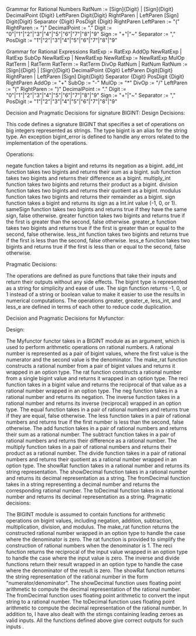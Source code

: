 Grammar for Rational Numbers
 RatNum := [Sign]{Digit} | [Sign]{Digit} DecimalPoint {Digit} LeftParen Digit{Digit} RightParen | LeftParen [Sign] Digit{Digit} Separator {Digit} PosDigit {Digit} RightParen
 LeftParen := "("
 RightParen := ")"
 DecimalPoint := "."
 Digit := "0"|"1"|"2"|"3"|"4"|"5"|"6"|"7"|"8"|"9"
 Sign :=  "+"|"~"
 Separator := ","
 PosDigit := "1"|"2"|"3"|"4"|"5"|"6"|"7"|"8"|"9"

Grammar for Rational Expressions 
RatExp := RatExp AddOp NewRatExp | RatExp SubOp NewRatExp | NewRatExp
NewRatExp := NewRatExp MulOp RatTerm | RatTerm
RatTerm := RatTerm DivOp RatNum | RatNum
RatNum := [Sign]{Digit} | [Sign]{Digit} DecimalPoint {Digit} LeftParen Digit{Digit} RightParen | LeftParen [Sign] Digit{Digit} Separator {Digit} PosDigit {Digit} RightParen
AddOp := "+"
SubOp := "-"
MulOp := "*"
DivOp := "/"
LeftParen := "("
RightParen := ")"
DecimalPoint := "."
Digit := "0"|"1"|"2"|"3"|"4"|"5"|"6"|"7"|"8"|"9"
Sign :=  "+"|"~"
Separator := ","
PosDigit := "1"|"2"|"3"|"4"|"5"|"6"|"7"|"8"|"9"


Decision and Pragmatic Decisions for signature BIGINT:
Design Decisions:

This code defines a signature BIGINT that specifies a set of operations on big integers represented as strings.
The type bigint is an alias for the string type.
An exception bigint_error is defined to handle any errors related to the implementation of the operations.

Operations:

negate function takes a bigint and returns its negation as a bigint.
add_int function takes two bigints and returns their sum as a bigint.
sub function takes two bigints and returns their difference as a bigint.
multiply_int function takes two bigints and returns their product as a bigint.
division function takes two bigints and returns their quotient as a bigint.
modulus function takes two bigints and returns their remainder as a bigint.
sign function takes a bigint and returns its sign as a Int.int value (-1, 0, or 1).
sameSign function takes two bigints and returns true if they have the same sign, false otherwise.
greater function takes two bigints and returns true if the first is greater than the second, false otherwise.
greater_e function takes two bigints and returns true if the first is greater than or equal to the second, false otherwise.
less_int function takes two bigints and returns true if the first is less than the second, false otherwise.
less_e function takes two bigints and returns true if the first is less than or equal to the second, false otherwise.

Pragmatic Decisions:

The operations are defined as pure functions that take their inputs and return their outputs without any side effects.
The bigint type is represented as a string for simplicity and ease of use.
The sign function returns -1, 0, or 1 instead of a string or boolean value to make it easier to use the results in numerical computations.
The operations greater, greater_e, less_int, and less_e are defined in terms of each other to reduce code duplication.


Decision and Pragmatic Decisions for Myfunctor:

Design:

The Myfunctor functor takes in a BIGINT module as an argument, which is used to perform arithmetic operations on rational numbers.
A rational number is represented as a pair of bigint values, where the first value is the numerator and the second value is the denominator.
The make_rat function constructs a rational number from a pair of bigint values and returns it wrapped in an option type.
The rat function constructs a rational number from a single bigint value and returns it wrapped in an option type.
The reci function takes in a bigint value and returns the reciprocal of that value as a rational number wrapped in an option type.
The neg function takes in a rational number and returns its negation.
The inverse function takes in a rational number and returns its inverse (reciprocal) wrapped in an option type.
The equal function takes in a pair of rational numbers and returns true if they are equal, false otherwise.
The less function takes in a pair of rational numbers and returns true if the first number is less than the second, false otherwise.
The add function takes in a pair of rational numbers and returns their sum as a rational number.
The subtract function takes in a pair of rational numbers and returns their difference as a rational number.
The multiply function takes in a pair of rational numbers and returns their product as a rational number.
The divide function takes in a pair of rational numbers and returns their quotient as a rational number wrapped in an option type.
The showRat function takes in a rational number and returns its string representation.
The showDecimal function takes in a rational number and returns its decimal representation as a string.
The fromDecimal function takes in a string representing a decimal number and returns the corresponding rational number.
The toDecimal function takes in a rational number and returns its decimal representation as a string.
Pragmatic decisions:

The BIGINT module is assumed to contain functions for arithmetic operations on bigint values, including negation, addition, subtraction, multiplication, division, and modulus.
The make_rat function returns the constructed rational number wrapped in an option type to handle the case where the denominator is zero.
The rat function is provided to simplify the construction of rational numbers when the denominator is 1.
The reci function returns the reciprocal of the input value wrapped in an option type to handle the case where the input value is zero.
The inverse and divide functions return their result wrapped in an option type to handle the case where the denominator of the result is zero.
The showRat function returns the string representation of the rational number in the form "numerator/denominator".
The showDecimal function uses floating point arithmetic to compute the decimal representation of the rational number.
The fromDecimal function uses floating point arithmetic to convert the input string to a rational number.
The toDecimal function uses floating point arithmetic to compute the decimal representation of the rational number.
In addition to, I have also dealt with the stirngs containing leading zeroes as valid inputs. All the functions defined above give correct outputs for such inputs .
